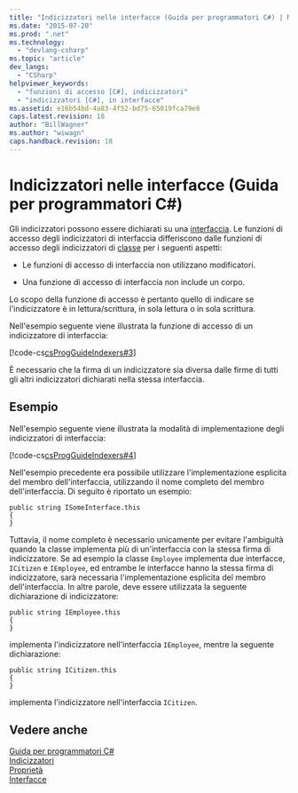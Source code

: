 ```yaml
---
title: "Indicizzatori nelle interfacce (Guida per programmatori C#) | Microsoft Docs"
ms.date: "2015-07-20"
ms.prod: ".net"
ms.technology: 
  - "devlang-csharp"
ms.topic: "article"
dev_langs: 
  - "CSharp"
helpviewer_keywords: 
  - "funzioni di accesso [C#], indicizzatori"
  - "indicizzatori [C#], in interfacce"
ms.assetid: e16b54bd-4a83-4f52-bd75-65819fca79e8
caps.latest.revision: 18
author: "BillWagner"
ms.author: "wiwagn"
caps.handback.revision: 18
---
```

# Indicizzatori nelle interfacce (Guida per programmatori C#)
Gli indicizzatori possono essere dichiarati su una [interfaccia](../../../csharp/language-reference/keywords/interface.md).  Le funzioni di accesso degli indicizzatori di interfaccia differiscono dalle funzioni di accesso degli indicizzatori di [classe](../../../csharp/language-reference/keywords/class.md) per i seguenti aspetti:  
  
-   Le funzioni di accesso di interfaccia non utilizzano modificatori.  
  
-   Una funzione di accesso di interfaccia non include un corpo.  
  
 Lo scopo della funzione di accesso è pertanto quello di indicare se l'indicizzatore è in lettura\/scrittura, in sola lettura o in sola scrittura.  
  
 Nell'esempio seguente viene illustrata la funzione di accesso di un indicizzatore di interfaccia:  
  
 [!code-cs[csProgGuideIndexers#3](../../../csharp/programming-guide/classes-and-structs/codesnippet/csharp/indexers-in-interfaces_1.cs)]  
  
 È necessario che la firma di un indicizzatore sia diversa dalle firme di tutti gli altri indicizzatori dichiarati nella stessa interfaccia.  
  
## Esempio  
 Nell'esempio seguente viene illustrata la modalità di implementazione degli indicizzatori di interfaccia:  
  
 [!code-cs[csProgGuideIndexers#4](../../../csharp/programming-guide/classes-and-structs/codesnippet/csharp/indexers-in-interfaces_2.cs)]  
  
 Nell'esempio precedente era possibile utilizzare l'implementazione esplicita del membro dell'interfaccia, utilizzando il nome completo del membro dell'interfaccia.  Di seguito è riportato un esempio:  
  
```  
public string ISomeInterface.this   
{   
}   
```  
  
 Tuttavia, il nome completo è necessario unicamente per evitare l'ambiguità quando la classe implementa più di un'interfaccia con la stessa firma di indicizzatore.  Se ad esempio la classe  `Employee` implementa due interfacce, `ICitizen` e `IEmployee`, ed entrambe le interfacce hanno la stessa firma di indicizzatore, sarà necessaria l'implementazione esplicita del membro dell'interfaccia.  In altre parole, deve essere utilizzata la seguente dichiarazione di indicizzatore:  
  
```  
public string IEmployee.this   
{   
}   
```  
  
 implementa l'indicizzatore nell'interfaccia `IEmployee`, mentre la seguente dichiarazione:  
  
```  
public string ICitizen.this   
{   
}   
```  
  
 implementa l'indicizzatore nell'interfaccia `ICitizen`.  
  
## Vedere anche  
 [Guida per programmatori C\#](../../../csharp/programming-guide/index.md)   
 [Indicizzatori](../../../csharp/programming-guide/indexers/index.md)   
 [Proprietà](../../../csharp/programming-guide/classes-and-structs/properties.md)   
 [Interfacce](../../../csharp/programming-guide/interfaces/index.md)